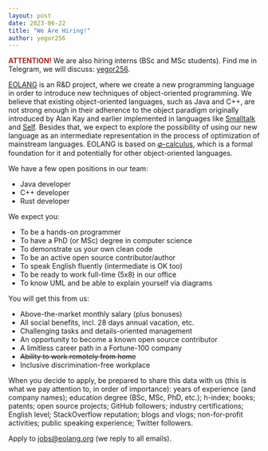 ```yaml
---
layout: post
date: 2023-06-22
title: "We Are Hiring!"
author: yegor256
---
```


<span style="color:firebrick;"><strong>ATTENTION!</strong></span>
We are also hiring interns (BSc and MSc students).
Find me in Telegram, we will discuss:
[yegor256](https://t.me/yegor256).

[EOLANG](https://www.eolang.org) is an R&D project, where we create a new programming language
in order to introduce new techniques of object-oriented programming.
We believe that existing object-oriented languages, such as Java and C++,
are not strong enough in their adherence to the object paradigm
originally introduced by Alan Kay and earlier implemented in languages
like [Smalltalk](https://en.wikipedia.org/wiki/Smalltalk) and
[Self](https://en.wikipedia.org/wiki/Self_%28programming_language%29).
Besides that, we expect to explore the possibility
of using our new language as an intermediate representation in the
process of optimization of mainstream languages. EOLANG is based on
[𝜑-calculus](https://arxiv.org/abs/2111.13384), which is a formal
foundation for it and potentially for other object-oriented languages.

We have a few open positions in our team:

  * Java developer
  * C++ developer
  * Rust developer

<!--more-->

We expect you:

  * To be a hands-on programmer
  * To have a PhD (or MSc) degree in computer science
  * To demonstrate us your own clean code
  * To be an active open source contributor/author
  * To speak English fluently (intermediate is OK too)
  * To be ready to work full-time (5x8) in our office
  * To know UML and be able to explain yourself via diagrams

You will get this from us:

  * Above-the-market monthly salary (plus bonuses)
  * All social benefits, incl. 28 days annual vacation, etc.
  * Challenging tasks and details-oriented management
  * An opportunity to become a known open source contributor
  * A limitless career path in a Fortune-100 company
  * <del>Ability to work remotely from home</del>
  * Inclusive discrimination-free workplace

When you decide to apply, be prepared to share this data with us (this is what we pay attention to, in order of importance): years of experience (and company names); education degree (BSc, MSc, PhD, etc.); h-index; books; patents; open source projects; GitHub followers; industry certifications; English level; StackOverflow reputation; blogs and vlogs; non-for-profit activities; public speaking experience; Twitter followers.

Apply to [jobs@eolang.org](mailto:jobs@eolang.org) (we reply to all emails).
